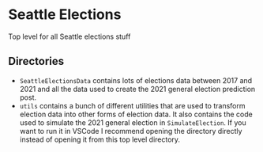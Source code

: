 # Seattle Elections
Top level for all Seattle elections stuff

## Directories

- `SeattleElectionsData` contains lots of elections data between 2017 and 2021 and all the data used to create the 2021 general election prediction post.
- `utils` contains a bunch of different utilities that are used to transform election data into other forms of election data. It also contains the code used to simulate the 2021 general election in `SimulateElection`. If you want to run it in VSCode I recommend opening the directory directly instead of opening it from this top level directory.
